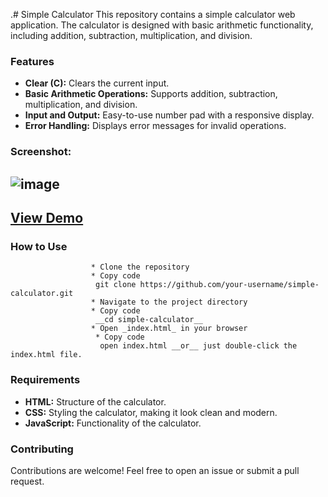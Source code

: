 .# Simple Calculator
This repository contains a simple calculator web application. The calculator is designed with basic arithmetic functionality, including addition, subtraction, multiplication, and division.

### Features
- __Clear (C):__ Clears the current input.
- __Basic Arithmetic Operations:__ Supports addition, subtraction, multiplication, and division.
- __Input and Output:__ Easy-to-use number pad with a responsive display.
- __Error Handling:__ Displays error messages for invalid operations.

### Screenshot:
![image](https://github.com/user-attachments/assets/a6ae9509-4d0c-496f-a55e-58fbcee318a7)
---
[View Demo](file:///C:/Users/BHARGAVI.LAPTOP-7278VNFH/Downloads/calculator.html)
---

### How to Use
                      * Clone the repository
                      * Copy code
                       git clone https://github.com/your-username/simple-calculator.git
                      * Navigate to the project directory
                      * Copy code
                       __cd simple-calculator__
                      * Open _index.html_ in your browser
                       * Copy code
                        open index.html __or__ just double-click the index.html file.

### Requirements
* __HTML:__ Structure of the calculator.
* __CSS:__ Styling the calculator, making it look clean and modern.
* __JavaScript:__ Functionality of the calculator.

### Contributing
Contributions are welcome! Feel free to open an issue or submit a pull request.

